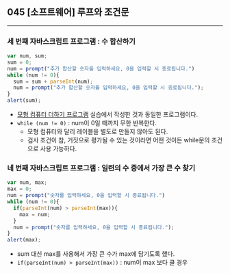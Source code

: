 ## 045 [소프트웨어] 루프와 조건문

---

### 세 번째 자바스크립트 프로그램 : 수 합산하기
```js
var num, sum;
sum = 0;
num = prompt("추가 합산할 숫자를 입력하세요, 0을 입력할 시 종료됩니다.")
while (num != 0){
  sum = sum + parseInt(num);
  num = prompt("추가 합산할 숫자를 입력하세요, 0을 입력할 시 종료됩니다.");
}
alert(sum);
```
- [모형 컴퓨터 더하기 프로그램](../013_%5B하드웨어%5D%20모형%20컴퓨터로%20더하기%20프로그램%20만들기/README.md#일련의-수를-합산하는-모형-컴퓨터-프로그램) 실습에서 작성한 것과 동일한 프로그램이다.
- `while (num != 0)` : num이 0일 때까지 무한 반복한다.
  - 모형 컴퓨터와 달리 레이블을 별도로 만들지 않아도 된다.
  - 검사 조건이 참, 거짓으로 평가될 수 있는 것이라면 어떤 것이든 while문의 조건으로 사용 가능하다.

### 네 번째 자바스크립트 프로그램 : 일련의 수 중에서 가장 큰 수 찾기
```js
var num, max;
max = 0;
num = prompt("숫자를 입력하세요, 0을 입력할 시 종료됩니다.")
while (num != 0){
  if(parseInt(num) > parseInt(max)){
    max = num;
  }
  num = prompt("숫자를 입력하세요, 0을 입력할 시 종료됩니다.");
}
alert(max);
```
- sum 대신 max를 사용해서 가장 큰 수가 max에 담기도록 했다.
- `if(parseInt(num) > parseInt(max))` : num이 max 보다 클 경우